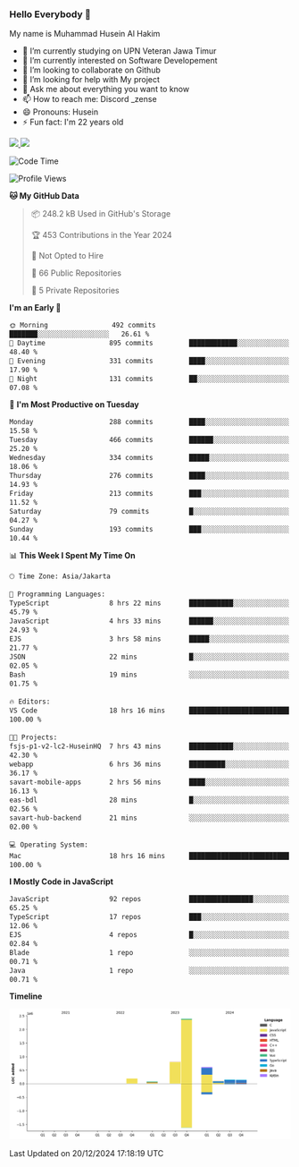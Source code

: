 ### Hello Everybody 👋

My name is Muhammad Husein Al Hakim

- 🔭 I’m currently studying on UPN Veteran Jawa Timur
- 🌱 I’m currently interested on Software Developement
- 👯 I’m looking to collaborate on Github
- 🤔 I’m looking for help with My project
- 💬 Ask me about everything you want to know
- 📫 How to reach me: Discord _zense
- 😄 Pronouns: Husein
- ⚡ Fun fact: I'm 22 years old

<p align="left">
<a href="https://github.com/huseinhq">
  <img height="180em" src="https://github-readme-stats-eight-theta.vercel.app/api?username=huseinhq&show_icons=true&theme=algolia&include_all_commits=true&count_private=true"/>
  <img height="180em" src="https://github-readme-stats-eight-theta.vercel.app/api/top-langs/?username=huseinhq&layout=compact&langs_count=8&theme=algolia"/>
</a>
</p>

<!--START_SECTION:waka-->
![Code Time](http://img.shields.io/badge/Code%20Time-1%2C709%20hrs%2052%20mins-blue)

![Profile Views](http://img.shields.io/badge/Profile%20Views-0-blue)

**🐱 My GitHub Data** 

> 📦 248.2 kB Used in GitHub's Storage 
 > 
> 🏆 453 Contributions in the Year 2024
 > 
> 🚫 Not Opted to Hire
 > 
> 📜 66 Public Repositories 
 > 
> 🔑 5 Private Repositories 
 > 
**I'm an Early 🐤** 

```text
🌞 Morning                492 commits         ███████░░░░░░░░░░░░░░░░░░   26.61 % 
🌆 Daytime                895 commits         ████████████░░░░░░░░░░░░░   48.40 % 
🌃 Evening                331 commits         ████░░░░░░░░░░░░░░░░░░░░░   17.90 % 
🌙 Night                  131 commits         ██░░░░░░░░░░░░░░░░░░░░░░░   07.08 % 
```
📅 **I'm Most Productive on Tuesday** 

```text
Monday                   288 commits         ████░░░░░░░░░░░░░░░░░░░░░   15.58 % 
Tuesday                  466 commits         ██████░░░░░░░░░░░░░░░░░░░   25.20 % 
Wednesday                334 commits         █████░░░░░░░░░░░░░░░░░░░░   18.06 % 
Thursday                 276 commits         ████░░░░░░░░░░░░░░░░░░░░░   14.93 % 
Friday                   213 commits         ███░░░░░░░░░░░░░░░░░░░░░░   11.52 % 
Saturday                 79 commits          █░░░░░░░░░░░░░░░░░░░░░░░░   04.27 % 
Sunday                   193 commits         ███░░░░░░░░░░░░░░░░░░░░░░   10.44 % 
```


📊 **This Week I Spent My Time On** 

```text
🕑︎ Time Zone: Asia/Jakarta

💬 Programming Languages: 
TypeScript               8 hrs 22 mins       ███████████░░░░░░░░░░░░░░   45.79 % 
JavaScript               4 hrs 33 mins       ██████░░░░░░░░░░░░░░░░░░░   24.93 % 
EJS                      3 hrs 58 mins       █████░░░░░░░░░░░░░░░░░░░░   21.77 % 
JSON                     22 mins             █░░░░░░░░░░░░░░░░░░░░░░░░   02.05 % 
Bash                     19 mins             ░░░░░░░░░░░░░░░░░░░░░░░░░   01.75 % 

🔥 Editors: 
VS Code                  18 hrs 16 mins      █████████████████████████   100.00 % 

🐱‍💻 Projects: 
fsjs-p1-v2-lc2-HuseinHQ  7 hrs 43 mins       ███████████░░░░░░░░░░░░░░   42.30 % 
webapp                   6 hrs 36 mins       █████████░░░░░░░░░░░░░░░░   36.17 % 
savart-mobile-apps       2 hrs 56 mins       ████░░░░░░░░░░░░░░░░░░░░░   16.13 % 
eas-bdl                  28 mins             █░░░░░░░░░░░░░░░░░░░░░░░░   02.56 % 
savart-hub-backend       21 mins             ░░░░░░░░░░░░░░░░░░░░░░░░░   02.00 % 

💻 Operating System: 
Mac                      18 hrs 16 mins      █████████████████████████   100.00 % 
```

**I Mostly Code in JavaScript** 

```text
JavaScript               92 repos            ████████████████░░░░░░░░░   65.25 % 
TypeScript               17 repos            ███░░░░░░░░░░░░░░░░░░░░░░   12.06 % 
EJS                      4 repos             █░░░░░░░░░░░░░░░░░░░░░░░░   02.84 % 
Blade                    1 repo              ░░░░░░░░░░░░░░░░░░░░░░░░░   00.71 % 
Java                     1 repo              ░░░░░░░░░░░░░░░░░░░░░░░░░   00.71 % 
```



**Timeline**

![Lines of Code chart](https://raw.githubusercontent.com/HuseinHQ/HuseinHQ/main/assets/bar_graph.png)


 Last Updated on 20/12/2024 17:18:19 UTC
<!--END_SECTION:waka-->
